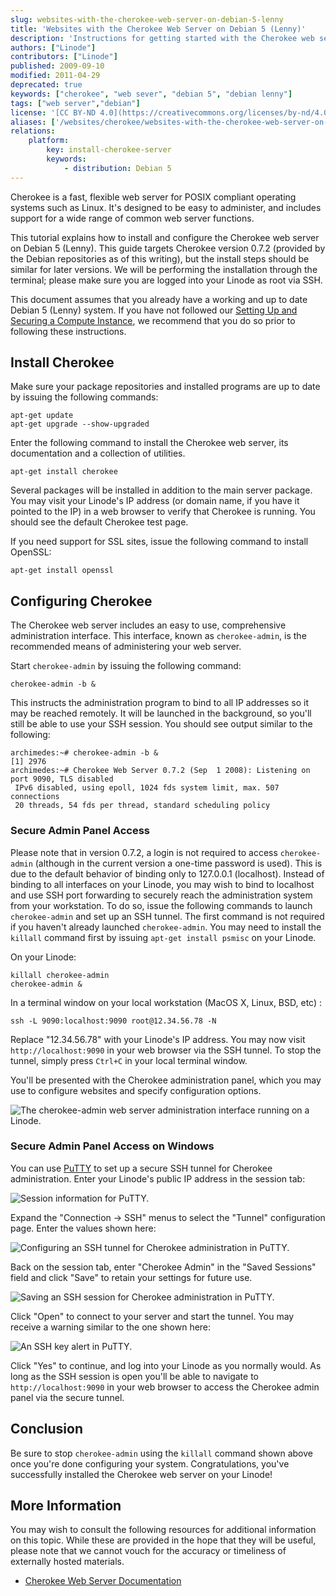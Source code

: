 ```yaml
---
slug: websites-with-the-cherokee-web-server-on-debian-5-lenny
title: 'Websites with the Cherokee Web Server on Debian 5 (Lenny)'
description: 'Instructions for getting started with the Cherokee web server on Debian 5 (Lenny).'
authors: ["Linode"]
contributors: ["Linode"]
published: 2009-09-10
modified: 2011-04-29
deprecated: true
keywords: ["cherokee", "web sever", "debian 5", "debian lenny"]
tags: ["web server","debian"]
license: '[CC BY-ND 4.0](https://creativecommons.org/licenses/by-nd/4.0)'
aliases: ['/websites/cherokee/websites-with-the-cherokee-web-server-on-debian-5-lenny/','/web-servers/cherokee/installing-cherokee-debian-5-lenny/','/web-servers/cherokee/websites-with-the-cherokee-web-server-on-debian-5-lenny/']
relations:
    platform:
        key: install-cherokee-server
        keywords:
            - distribution: Debian 5
---
```


Cherokee is a fast, flexible web server for POSIX compliant operating systems such as Linux. It's designed to be easy to administer, and includes support for a wide range of common web server functions.

This tutorial explains how to install and configure the Cherokee web server on Debian 5 (Lenny). This guide targets Cherokee version 0.7.2 (provided by the Debian repositories as of this writing), but the install steps should be similar for later versions. We will be performing the installation through the terminal; please make sure you are logged into your Linode as root via SSH.

This document assumes that you already have a working and up to date Debian 5 (Lenny) system. If you have not followed our [Setting Up and Securing a Compute Instance](/docs/products/compute/compute-instances/guides/set-up-and-secure/), we recommend that you do so prior to following these instructions.

## Install Cherokee

Make sure your package repositories and installed programs are up to date by issuing the following commands:

    apt-get update
    apt-get upgrade --show-upgraded

Enter the following command to install the Cherokee web server, its documentation and a collection of utilities.

    apt-get install cherokee

Several packages will be installed in addition to the main server package. You may visit your Linode's IP address (or domain name, if you have it pointed to the IP) in a web browser to verify that Cherokee is running. You should see the default Cherokee test page.

If you need support for SSL sites, issue the following command to install OpenSSL:

    apt-get install openssl

## Configuring Cherokee

The Cherokee web server includes an easy to use, comprehensive administration interface. This interface, known as `cherokee-admin`, is the recommended means of administering your web server.

Start `cherokee-admin` by issuing the following command:

    cherokee-admin -b &

This instructs the administration program to bind to all IP addresses so it may be reached remotely. It will be launched in the background, so you'll still be able to use your SSH session. You should see output similar to the following:

    archimedes:~# cherokee-admin -b &
    [1] 2976
    archimedes:~# Cherokee Web Server 0.7.2 (Sep  1 2008): Listening on port 9090, TLS disabled
     IPv6 disabled, using epoll, 1024 fds system limit, max. 507 connections
     20 threads, 54 fds per thread, standard scheduling policy

### Secure Admin Panel Access

Please note that in version 0.7.2, a login is not required to access `cherokee-admin` (although in the current version a one-time password is used). This is due to the default behavior of binding only to 127.0.0.1 (localhost). Instead of binding to all interfaces on your Linode, you may wish to bind to localhost and use SSH port forwarding to securely reach the administration system from your workstation. To do so, issue the following commands to launch `cherokee-admin` and set up an SSH tunnel. The first command is not required if you haven't already launched `cherokee-admin`. You may need to install the `killall` command first by issuing `apt-get install psmisc` on your Linode.

On your Linode:

    killall cherokee-admin
    cherokee-admin &

In a terminal window on your local workstation (MacOS X, Linux, BSD, etc) :

    ssh -L 9090:localhost:9090 root@12.34.56.78 -N

Replace "12.34.56.78" with your Linode's IP address. You may now visit `http://localhost:9090` in your web browser via the SSH tunnel. To stop the tunnel, simply press `Ctrl+C` in your local terminal window.

You'll be presented with the Cherokee administration panel, which you may use to configure websites and specify configuration options.

![The cherokee-admin web server administration interface running on a Linode.](224-cherokee-admin-01-home.png)

### Secure Admin Panel Access on Windows

You can use [PuTTY](http://www.chiark.greenend.org.uk/~sgtatham/putty/) to set up a secure SSH tunnel for Cherokee administration. Enter your Linode's public IP address in the session tab:

![Session information for PuTTY.](225-cherokee-putty-01-session.png)

Expand the "Connection -\> SSH" menus to select the "Tunnel" configuration page. Enter the values shown here:

![Configuring an SSH tunnel for Cherokee administration in PuTTY.](226-cherokee-putty-02-tunnel.png)

Back on the session tab, enter "Cherokee Admin" in the "Saved Sessions" field and click "Save" to retain your settings for future use.

![Saving an SSH session for Cherokee administration in PuTTY.](227-cherokee-putty-03-saved-session.png)

Click "Open" to connect to your server and start the tunnel. You may receive a warning similar to the one shown here:

![An SSH key alert in PuTTY.](228-cherokee-putty-04-alert.png)

Click "Yes" to continue, and log into your Linode as you normally would. As long as the SSH session is open you'll be able to navigate to `http://localhost:9090` in your web browser to access the Cherokee admin panel via the secure tunnel.

## Conclusion

Be sure to stop `cherokee-admin` using the `killall` command shown above once you're done configuring your system. Congratulations, you've successfully installed the Cherokee web server on your Linode!

## More Information

You may wish to consult the following resources for additional information on this topic. While these are provided in the hope that they will be useful, please note that we cannot vouch for the accuracy or timeliness of externally hosted materials.

- [Cherokee Web Server Documentation](http://www.cherokee-project.com/doc/)

